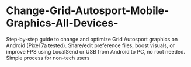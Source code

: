 # Change-Grid-Autosport-Mobile-Graphics-All-Devices-
Step-by-step guide to change and optimize Grid Autosport graphics on Android (Pixel 7a tested). Share/edit preference files, boost visuals, or improve FPS using LocalSend or USB from Android to PC, no root needed. Simple process for non-tech users
